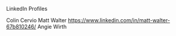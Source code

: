 LinkedIn Profiles

Colin Cervio
Matt Walter https://www.linkedin.com/in/matt-walter-67b810246/
Angie Wirth
